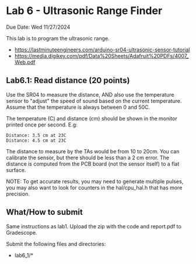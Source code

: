 # Lab 6 - Ultrasonic Range Finder

Due Date: Wed 11/27/2024

This lab is to program the ultrasonic range.

* <https://lastminuteengineers.com/arduino-sr04-ultrasonic-sensor-tutorial>
* <https://media.digikey.com/pdf/Data%20Sheets/Adafruit%20PDFs/4007_Web.pdf>

## Lab6.1: Read distance (20 points)

Use the SR04 to measure the distance, AND also use the temperature sensor to
"adjust" the speed of sound based on the current temperature. Assume that the
temperature is always between 0 and 50C.

The temperature (C) and distance (cm) should be shown in the monitor printed
once per second. E.g:

```
Distance: 3.5 cm at 23C
Distance: 4.5 cm at 23C
```

The distance to measure by the TAs would be from 10 to 20cm. You can calibrate
the sensor, but there should be less than a 2 cm error. The distance is
computed from the PCB board (not the sensor itself) to a flat surface.

NOTE: To get accurate results, you may need to generate multiple pulses, you
may also want to look for counters in the hal/cpu_hal.h that has more
precision.

## What/How to submit

Same instructions as lab1. Upload the zip with the code and report.pdf to
Gradescope.

Submit the following files and directories:

* lab6_1/*
